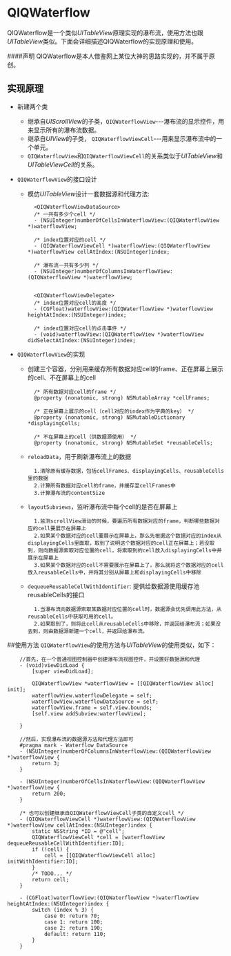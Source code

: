 # QIQWaterflow #

QIQWaterflow是一个类似*UITableView*原理实现的瀑布流，使用方法也跟*UITableView*类似。下面会详细描述QIQWaterflow的实现原理和使用。

####声明
QIQWaterflow是本人借鉴网上某位大神的思路实现的，并不属于原创。

## 实现原理
- 新建两个类
	- 继承自*UIScrollView*的子类，`QIQWaterflowView`---瀑布流的显示控件，用来显示所有的瀑布流数据。
	- 继承自*UIView*的子类， `QIQWaterflowViewCell`---用来显示瀑布流中的一个单元。
	- `QIQWaterflowView`和`QIQWaterflowViewCell`的关系类似于*UITableView*和*UITableViewCell*的关系。

- `QIQWaterflowView`的接口设计
	- 模仿*UITableView*设计一套数据源和代理方法:
		
			<QIQWaterflowViewDataSource>
			/* 一共有多少个cell */
			- (NSUInteger)numberOfCellsInWaterflowView:(QIQWaterflowView *)waterflowView;

			/* index位置对应的cell */
			- (QIQWaterflowViewCell *)waterflowView:(QIQWaterflowView *)waterflowView cellAtIndex:(NSUInteger)index;

			/* 瀑布流一共有多少列 */
			- (NSUInteger)numberOfColumnsInWaterflowView:(QIQWaterflowView *)waterflowView;
		
		
			<QIQWaterflowViewDelegate>
			/* index位置对应cell的高度 */
			- (CGFloat)waterflowView:(QIQWaterflowView *)waterflowView heightAtIndex:(NSUInteger)index;

			/* index位置对应cell的点击事件 */
			- (void)waterflowView:(QIQWaterflowView *)waterflowView didSelectAtIndex:(NSUInteger)index;
		
		
- `QIQWaterflowView`的实现
	- 创建三个容器，分别用来缓存所有数据对应cell的frame、正在屏幕上展示的cell、不在屏幕上的cell
			
			/* 所有数据对应cell的frame */
			@property (nonatomic, strong) NSMutableArray *cellFrames;

			/* 正在屏幕上展示的cell（cell对应的index作为字典的key） */
			@property (nonatomic, strong) NSMutableDictionary *displayingCells;

			/* 不在屏幕上的cell（供数据源使用） */
			@property (nonatomic, strong) NSMutableSet *reusableCells;
			
	- `reloadData`，用于刷新瀑布流上的数据
	
			1.清除原有缓存数据，包括cellFrames、displayingCells、reusableCells里的数据
			2.计算所有数据对应cell的frame，并缓存至cellFrames中
			3.计算瀑布流的contentSize
	
	
	- `layoutSubviews`，监听瀑布流中每个cell的是否在屏幕上
	
			1.监测scrollView滑动的时候，要遍历所有数据对应的frame，判断哪些数据对应的cell要展示在屏幕上
			2.如果某个数据对应的cell要展示在屏幕上，那么先根据这个数据对应的index从displayingCells里面取，取到了说明这个数据对应的cell正在屏幕上；若没取到，则向数据源索取对应位置的cell，将索取到的cell放入displayingCells中并展示在屏幕上
			3.如果某个数据对应的cell不需要展示在屏幕上了，那么就将这个数据对应的cell放入reusableCells中，并将其分别从屏幕上和displayingCells中移除
			
	- `dequeueReusableCellWithIdentifier`: 提供给数据源使用缓存池reusableCells的接口
	
			1.当瀑布流向数据源索取某数据对应位置的cell时，数据源会优先调用此方法，从reusableCells中获取可用的cell。
			2.如果取到了，则将此cell从reusableCells中移除，并返回给瀑布流；如果没去到，则由数据源新建一个cell，并返回给瀑布流。
			
##使用方法
`QIQWaterflowView`的使用方法与*UITableView*的使用类似，如下：
	
		//首先，在一个普通视图控制器中创建瀑布流视图控件，并设置好数据源和代理
		- (void)viewDidLoad {
    		[super viewDidLoad];
    
    		QIQWaterflowView *waterflowView = [[QIQWaterflowView alloc] init];
    		waterflowView.waterflowDelegate = self;
    		waterflowView.waterflowDataSource = self;
    		waterflowView.frame = self.view.bounds;
    		[self.view addSubview:waterflowView];
    
		}

		//然后，实现瀑布流的数据源方法和代理方法即可
		#pragma mark - Waterflow DataSource
		- (NSUInteger)numberOfColumnsInWaterflowView:(QIQWaterflowView *)waterflowView {
        	return 3;
    	}

		- (NSUInteger)numberOfCellsInWaterflowView:(QIQWaterflowView *)waterflowView {
    		return 200;
		}

		/* 也可以创建继承自QIQWaterflowViewCell子类的自定义cell */
		- (QIQWaterflowViewCell *)waterflowView:(QIQWaterflowView *)waterflowView cellAtIndex:(NSUInteger)index {
    		static NSString *ID = @"cell";
    		QIQWaterflowViewCell *cell = [waterflowView dequeueReusableCellWithIdentifier:ID];
    		if (!cell) {
        		cell = [[QIQWaterflowViewCell alloc] initWithIdentifier:ID];
    		}
    		/* TODO... */
        	return cell;
		}

		- (CGFloat)waterflowView:(QIQWaterflowView *)waterflowView heightAtIndex:(NSUInteger)index {
    		switch (index % 3) {
        		case 0: return 70;
        		case 1: return 100;
        		case 2: return 190;
        		default: return 110;
    		}
		}
			
